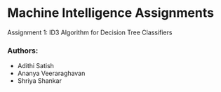 # Machine Intelligence Assignments

Assignment 1: ID3 Algorithm for Decision Tree Classifiers


### Authors:
- Adithi Satish
- Ananya Veeraraghavan
- Shriya Shankar
